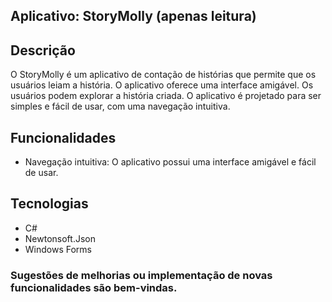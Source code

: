 ## Aplicativo: StoryMolly (apenas leitura)

## Descrição
O StoryMolly é um aplicativo de contação de histórias que permite que os usuários leiam a história. 
O aplicativo oferece uma interface amigável.
Os usuários podem explorar a história criada.
O aplicativo é projetado para ser simples e fácil de usar, com uma navegação intuitiva.

## Funcionalidades
- Navegação intuitiva: O aplicativo possui uma interface amigável e fácil de usar.

## Tecnologias
- C#
- Newtonsoft.Json
- Windows Forms 

### Sugestões de melhorias ou implementação de novas funcionalidades são bem-vindas.